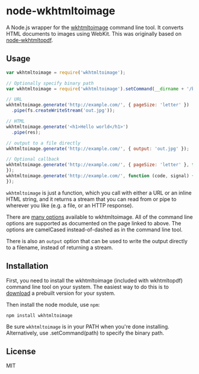 node-wkhtmltoimage
==================

A Node.js wrapper for the [wkhtmltoimage](http://wkhtmltopdf.org/) command line tool.  It converts HTML documents to images using WebKit.  This was originally based on [node-wkhtmltopdf](https://github.com/devongovett/node-wkhtmltopdf).

## Usage

```javascript
var wkhtmltoimage = require('wkhtmltoimage');

// Optionally specify binary path
var wkhtmltoimage = require('wkhtmltoimage').setCommand(__dirname + '/bin/wkhtmltoimage');

// URL
wkhtmltoimage.generate('http://example.com/', { pageSize: 'letter' })
  .pipe(fs.createWriteStream('out.jpg'));

// HTML
wkhtmltoimage.generate('<h1>Hello world</h1>')
  .pipe(res);

// output to a file directly
wkhtmltoimage.generate('http://example.com/', { output: 'out.jpg' });

// Optional callback
wkhtmltoimage.generate('http://example.com/', { pageSize: 'letter' }, function (code, signal) {
});
wkhtmltoimage.generate('http://example.com/', function (code, signal) {
});
```

`wkhtmltoimage` is just a function, which you call with either a URL or an inline HTML string, and it returns a stream that you can read from or pipe to wherever you like (e.g. a file, or an HTTP response).

There are [many options](http://wkhtmltopdf.org/usage/wkhtmltopdf.txt) available to wkhtmltoimage.  All of the command line options are supported as documented on the page linked to above.  The options are camelCased instead-of-dashed as in the command line tool.

There is also an `output` option that can be used to write the output directly to a filename, instead of returning a stream.

## Installation

First, you need to install the wkhtmltoimage (included with wkhtmltopdf) command line tool on your system.  The easiest way to do this is to [download](http://wkhtmltopdf.org/) a prebuilt version for your system.

Then install the node module, use `npm`:

    npm install wkhtmltoimage

Be sure `wkhtmltoimage` is in your PATH when you're done installing.  Alternatively, use .setCommand(path) to specify the binary path.

## License

MIT
